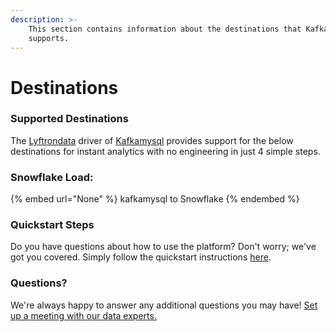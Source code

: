 ```yaml
---
description: >-
    This section contains information about the destinations that Kafkamysql
    supports.
---
```


# Destinations

### Supported Destinations

The [Lyftrondata](https://www.lyftrondata.com/) driver of [Kafkamysql](None) provides support for the below destinations for instant analytics with no engineering in just 4 simple steps.

### Snowflake Load:

{% embed url="None" %}
kafkamysql to Snowflake
{% endembed %}

### Quickstart Steps

Do you have questions about how to use the platform? Don't worry; we've got you covered. Simply follow the quickstart instructions [here](README.md).

### Questions? <a href="#questions" id="questions"></a>

We're always happy to answer any additional questions you may have! [Set up a meeting with our data experts.](https://www.lyftrondata.com/book-a-meeting/)

